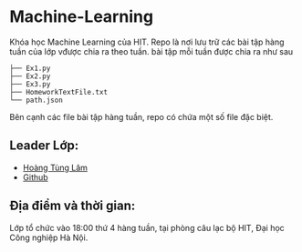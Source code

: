 # Machine-Learning
Khóa học Machine Learning của HIT.
Repo là nơi lưu trữ các bài tập hàng tuần của lớp vđược chia ra theo tuần.
bài tập mỗi tuần được chia ra như sau

```.
├── Ex1.py
├── Ex2.py
├── Ex3.py
├── HomeworkTextFile.txt
└── path.json
```
Bên cạnh các file bài tập hàng tuần, repo có chứa một số file đặc biệt.

## Leader Lớp: 
 -  [Hoàng Tùng Lâm](https://www.facebook.com/lam.hoangtung.69)
 -  [Github](https://github.com/lamhoangtung)
## Địa điểm và thời gian:
Lớp tổ chức vào 18:00 thứ 4 hàng tuần, tại phòng câu lạc bộ HIT, Đại học Công nghiệp Hà Nội. 